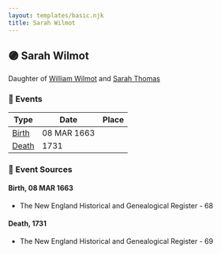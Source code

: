 ```yaml
---
layout: templates/basic.njk
title: Sarah Wilmot
---
```

## 🟣 Sarah Wilmot

Daughter of [William Wilmot](/people/4/47205976) and [Sarah Thomas](/people/2/28506175)

### 📆 Events

Type | Date | Place
------ | ------ | ------
[Birth](#event-495065ae-40b9-49f4-881d-6ab408d3df3e) | 08 MAR 1663 |
[Death](#event-d4421a67-0864-4352-8215-fa358fddea58) | 1731 |

### 📰 Event Sources

#### <a id="event-495065ae-40b9-49f4-881d-6ab408d3df3e"></a> Birth, 08 MAR 1663
* The New England Historical and Genealogical Register  - 68

#### <a id="event-d4421a67-0864-4352-8215-fa358fddea58"></a> Death, 1731
* The New England Historical and Genealogical Register  - 69